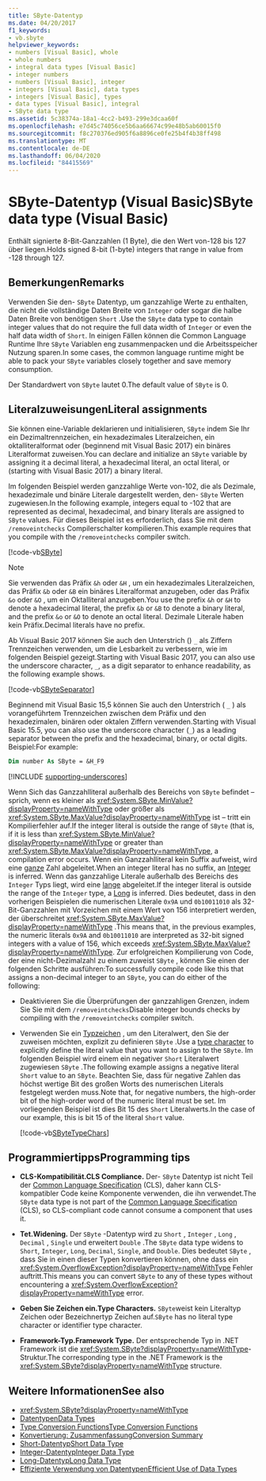 ```yaml
---
title: SByte-Datentyp
ms.date: 04/20/2017
f1_keywords:
- vb.sbyte
helpviewer_keywords:
- numbers [Visual Basic], whole
- whole numbers
- integral data types [Visual Basic]
- integer numbers
- numbers [Visual Basic], integer
- integers [Visual Basic], data types
- integers [Visual Basic], types
- data types [Visual Basic], integral
- SByte data type
ms.assetid: 5c38374a-18a1-4cc2-b493-299e3dcaa60f
ms.openlocfilehash: e7d45c74056ce5b6aa66674c99e48b5ab60015f0
ms.sourcegitcommit: f8c270376ed905f6a8896ce0fe25b4f4b38ff498
ms.translationtype: MT
ms.contentlocale: de-DE
ms.lasthandoff: 06/04/2020
ms.locfileid: "84415569"
---
```

# <a name="sbyte-data-type-visual-basic"></a><span data-ttu-id="f94ad-102">SByte-Datentyp (Visual Basic)</span><span class="sxs-lookup"><span data-stu-id="f94ad-102">SByte data type (Visual Basic)</span></span>

<span data-ttu-id="f94ad-103">Enthält signierte 8-Bit-Ganzzahlen (1 Byte), die den Wert von-128 bis 127 über liegen.</span><span class="sxs-lookup"><span data-stu-id="f94ad-103">Holds signed 8-bit (1-byte) integers that range in value from -128 through 127.</span></span>

## <a name="remarks"></a><span data-ttu-id="f94ad-104">Bemerkungen</span><span class="sxs-lookup"><span data-stu-id="f94ad-104">Remarks</span></span>

<span data-ttu-id="f94ad-105">Verwenden Sie den- `SByte` Datentyp, um ganzzahlige Werte zu enthalten, die nicht die vollständige Daten Breite von `Integer` oder sogar die halbe Daten Breite von benötigen `Short` .</span><span class="sxs-lookup"><span data-stu-id="f94ad-105">Use the `SByte` data type to contain integer values that do not require the full data width of `Integer` or even the half data width of `Short`.</span></span> <span data-ttu-id="f94ad-106">In einigen Fällen können die Common Language Runtime Ihre `SByte` Variablen eng zusammenpacken und die Arbeitsspeicher Nutzung sparen.</span><span class="sxs-lookup"><span data-stu-id="f94ad-106">In some cases, the common language runtime might be able to pack your `SByte` variables closely together and save memory consumption.</span></span>

<span data-ttu-id="f94ad-107">Der Standardwert von `SByte` lautet 0.</span><span class="sxs-lookup"><span data-stu-id="f94ad-107">The default value of `SByte` is 0.</span></span>

## <a name="literal-assignments"></a><span data-ttu-id="f94ad-108">Literalzuweisungen</span><span class="sxs-lookup"><span data-stu-id="f94ad-108">Literal assignments</span></span>

<span data-ttu-id="f94ad-109">Sie können eine-Variable deklarieren und initialisieren, `SByte` indem Sie Ihr ein Dezimaltrennzeichen, ein hexadezimales Literalzeichen, ein oktalliteralformat oder (beginnend mit Visual Basic 2017) ein binäres Literalformat zuweisen.</span><span class="sxs-lookup"><span data-stu-id="f94ad-109">You can declare and initialize an `SByte` variable by assigning it a decimal literal, a hexadecimal literal, an octal literal, or (starting with Visual Basic 2017) a binary literal.</span></span>

<span data-ttu-id="f94ad-110">Im folgenden Beispiel werden ganzzahlige Werte von-102, die als Dezimale, hexadezimale und binäre Literale dargestellt werden, den- `SByte` Werten zugewiesen.</span><span class="sxs-lookup"><span data-stu-id="f94ad-110">In the following example, integers equal to -102 that are represented as decimal, hexadecimal, and binary literals are assigned to `SByte` values.</span></span> <span data-ttu-id="f94ad-111">Für dieses Beispiel ist es erforderlich, dass Sie mit dem `/removeintchecks` Compilerschalter kompilieren.</span><span class="sxs-lookup"><span data-stu-id="f94ad-111">This example requires that you compile with the `/removeintchecks` compiler switch.</span></span>

[!code-vb[SByte](../../../../samples/snippets/visualbasic/language-reference/data-types/numeric-literals.vb#SByte)]

> [!NOTE]
> <span data-ttu-id="f94ad-112">Sie verwenden das Präfix `&h` oder `&H` , um ein hexadezimales Literalzeichen, das Präfix `&b` oder `&B` ein binäres Literalformat anzugeben, oder das Präfix `&o` oder `&O` , um ein Oktalliteral anzugeben.</span><span class="sxs-lookup"><span data-stu-id="f94ad-112">You use the prefix `&h` or `&H` to denote a hexadecimal literal, the prefix `&b` or `&B` to denote a binary literal, and the prefix `&o` or `&O` to denote an octal literal.</span></span> <span data-ttu-id="f94ad-113">Dezimale Literale haben kein Präfix.</span><span class="sxs-lookup"><span data-stu-id="f94ad-113">Decimal literals have no prefix.</span></span>

<span data-ttu-id="f94ad-114">Ab Visual Basic 2017 können Sie auch den Unterstrich () `_` als Ziffern Trennzeichen verwenden, um die Lesbarkeit zu verbessern, wie im folgenden Beispiel gezeigt.</span><span class="sxs-lookup"><span data-stu-id="f94ad-114">Starting with Visual Basic 2017, you can also use the underscore character, `_`, as a digit separator to enhance readability, as the following example shows.</span></span>

[!code-vb[SByteSeparator](../../../../samples/snippets/visualbasic/language-reference/data-types/numeric-literals.vb#SByteS)]

<span data-ttu-id="f94ad-115">Beginnend mit Visual Basic 15,5 können Sie auch den Unterstrich ( `_` ) als vorangeführtem Trennzeichen zwischen dem Präfix und den hexadezimalen, binären oder oktalen Ziffern verwenden.</span><span class="sxs-lookup"><span data-stu-id="f94ad-115">Starting with Visual Basic 15.5, you can also use the underscore character (`_`) as a leading separator between the prefix and the hexadecimal, binary, or octal digits.</span></span> <span data-ttu-id="f94ad-116">Beispiel:</span><span class="sxs-lookup"><span data-stu-id="f94ad-116">For example:</span></span>

```vb
Dim number As SByte = &H_F9
```

[!INCLUDE [supporting-underscores](../../../../includes/vb-separator-langversion.md)]

<span data-ttu-id="f94ad-117">Wenn Sich das Ganzzahlliteral außerhalb des Bereichs von `SByte` befindet – sprich, wenn es kleiner als <xref:System.SByte.MinValue?displayProperty=nameWithType> oder größer als <xref:System.SByte.MaxValue?displayProperty=nameWithType> ist – tritt ein Kompilierfehler auf.</span><span class="sxs-lookup"><span data-stu-id="f94ad-117">If the integer literal is outside the range of `SByte` (that is, if it is less than <xref:System.SByte.MinValue?displayProperty=nameWithType> or greater than <xref:System.SByte.MaxValue?displayProperty=nameWithType>, a compilation error occurs.</span></span> <span data-ttu-id="f94ad-118">Wenn ein Ganzzahlliteral kein Suffix aufweist, wird eine [ganze](integer-data-type.md) Zahl abgeleitet.</span><span class="sxs-lookup"><span data-stu-id="f94ad-118">When an integer literal has no suffix, an [Integer](integer-data-type.md) is inferred.</span></span> <span data-ttu-id="f94ad-119">Wenn das ganzzahlige Literale außerhalb des Bereichs des `Integer` Typs liegt, wird eine [lange](long-data-type.md) abgeleitet.</span><span class="sxs-lookup"><span data-stu-id="f94ad-119">If the integer literal is outside the range of the `Integer` type, a [Long](long-data-type.md) is inferred.</span></span> <span data-ttu-id="f94ad-120">Dies bedeutet, dass in den vorherigen Beispielen die numerischen Literale `0x9A` und `0b10011010` als 32-Bit-Ganzzahlen mit Vorzeichen mit einem Wert von 156 interpretiert werden, der überschreitet <xref:System.SByte.MaxValue?displayProperty=nameWithType> .</span><span class="sxs-lookup"><span data-stu-id="f94ad-120">This means that, in the previous examples, the numeric literals `0x9A` and `0b10011010` are interpreted as 32-bit signed integers with a value of 156, which exceeds <xref:System.SByte.MaxValue?displayProperty=nameWithType>.</span></span> <span data-ttu-id="f94ad-121">Zur erfolgreichen Kompilierung von Code, der eine nicht-Dezimalzahl zu einem zuweist `SByte` , können Sie einen der folgenden Schritte ausführen:</span><span class="sxs-lookup"><span data-stu-id="f94ad-121">To successfully compile code like this that assigns a non-decimal integer to an `SByte`, you can do either of the following:</span></span>

- <span data-ttu-id="f94ad-122">Deaktivieren Sie die Überprüfungen der ganzzahligen Grenzen, indem Sie Sie mit dem `/removeintchecks`</span><span class="sxs-lookup"><span data-stu-id="f94ad-122">Disable integer bounds checks by compiling with the `/removeintchecks` compiler switch.</span></span>

- <span data-ttu-id="f94ad-123">Verwenden Sie ein [Typzeichen](../../programming-guide/language-features/data-types/type-characters.md) , um den Literalwert, den Sie der zuweisen möchten, explizit zu definieren `SByte` .</span><span class="sxs-lookup"><span data-stu-id="f94ad-123">Use a [type character](../../programming-guide/language-features/data-types/type-characters.md) to explicitly define the literal value that you want to assign to the `SByte`.</span></span> <span data-ttu-id="f94ad-124">Im folgenden Beispiel wird einem ein negativer `Short` Literalwert zugewiesen `SByte` .</span><span class="sxs-lookup"><span data-stu-id="f94ad-124">The following example assigns a negative literal `Short` value to an `SByte`.</span></span> <span data-ttu-id="f94ad-125">Beachten Sie, dass für negative Zahlen das höchst wertige Bit des großen Worts des numerischen Literals festgelegt werden muss.</span><span class="sxs-lookup"><span data-stu-id="f94ad-125">Note that, for negative numbers, the high-order bit of the high-order word of the numeric literal must be set.</span></span> <span data-ttu-id="f94ad-126">Im vorliegenden Beispiel ist dies Bit 15 des `Short` Literalwerts.</span><span class="sxs-lookup"><span data-stu-id="f94ad-126">In the case of our example, this is bit 15 of the literal `Short` value.</span></span>

   [!code-vb[SByteTypeChars](../../../../samples/snippets/visualbasic/language-reference/data-types/sbyte-assignment.vb#1)]

## <a name="programming-tips"></a><span data-ttu-id="f94ad-127">Programmiertipps</span><span class="sxs-lookup"><span data-stu-id="f94ad-127">Programming tips</span></span>

- <span data-ttu-id="f94ad-128">**CLS-Kompatibilität.**</span><span class="sxs-lookup"><span data-stu-id="f94ad-128">**CLS Compliance.**</span></span> <span data-ttu-id="f94ad-129">Der- `SByte` Datentyp ist nicht Teil der [Common Language Specification](https://www.ecma-international.org/publications/standards/Ecma-335.htm) (CLS), daher kann CLS-kompatibler Code keine Komponente verwenden, die ihn verwendet.</span><span class="sxs-lookup"><span data-stu-id="f94ad-129">The `SByte` data type is not part of the [Common Language Specification](https://www.ecma-international.org/publications/standards/Ecma-335.htm) (CLS), so CLS-compliant code cannot consume a component that uses it.</span></span>

- <span data-ttu-id="f94ad-130">**Tet.**</span><span class="sxs-lookup"><span data-stu-id="f94ad-130">**Widening.**</span></span> <span data-ttu-id="f94ad-131">Der `SByte` -Datentyp wird zu `Short` , `Integer` , `Long` , `Decimal` , `Single` und erweitert `Double` .</span><span class="sxs-lookup"><span data-stu-id="f94ad-131">The `SByte` data type widens to `Short`, `Integer`, `Long`, `Decimal`, `Single`, and `Double`.</span></span> <span data-ttu-id="f94ad-132">Dies bedeutet `SByte` , dass Sie in einen dieser Typen konvertieren können, ohne dass ein <xref:System.OverflowException?displayProperty=nameWithType> Fehler auftritt.</span><span class="sxs-lookup"><span data-stu-id="f94ad-132">This means you can convert `SByte` to any of these types without encountering a <xref:System.OverflowException?displayProperty=nameWithType> error.</span></span>

- <span data-ttu-id="f94ad-133">**Geben Sie Zeichen ein.**</span><span class="sxs-lookup"><span data-stu-id="f94ad-133">**Type Characters.**</span></span> <span data-ttu-id="f94ad-134">`SByte`weist kein Literaltyp Zeichen oder Bezeichnertyp Zeichen auf.</span><span class="sxs-lookup"><span data-stu-id="f94ad-134">`SByte` has no literal type character or identifier type character.</span></span>

- <span data-ttu-id="f94ad-135">**Framework-Typ.**</span><span class="sxs-lookup"><span data-stu-id="f94ad-135">**Framework Type.**</span></span> <span data-ttu-id="f94ad-136">Der entsprechende Typ in .NET Framework ist die <xref:System.SByte?displayProperty=nameWithType>-Struktur.</span><span class="sxs-lookup"><span data-stu-id="f94ad-136">The corresponding type in the .NET Framework is the <xref:System.SByte?displayProperty=nameWithType> structure.</span></span>

## <a name="see-also"></a><span data-ttu-id="f94ad-137">Weitere Informationen</span><span class="sxs-lookup"><span data-stu-id="f94ad-137">See also</span></span>

- <xref:System.SByte?displayProperty=nameWithType>
- [<span data-ttu-id="f94ad-138">Datentypen</span><span class="sxs-lookup"><span data-stu-id="f94ad-138">Data Types</span></span>](index.md)
- [<span data-ttu-id="f94ad-139">Type Conversion Functions</span><span class="sxs-lookup"><span data-stu-id="f94ad-139">Type Conversion Functions</span></span>](../functions/type-conversion-functions.md)
- [<span data-ttu-id="f94ad-140">Konvertierung: Zusammenfassung</span><span class="sxs-lookup"><span data-stu-id="f94ad-140">Conversion Summary</span></span>](../keywords/conversion-summary.md)
- [<span data-ttu-id="f94ad-141">Short-Datentyp</span><span class="sxs-lookup"><span data-stu-id="f94ad-141">Short Data Type</span></span>](short-data-type.md)
- [<span data-ttu-id="f94ad-142">Integer-Datentyp</span><span class="sxs-lookup"><span data-stu-id="f94ad-142">Integer Data Type</span></span>](integer-data-type.md)
- [<span data-ttu-id="f94ad-143">Long-Datentyp</span><span class="sxs-lookup"><span data-stu-id="f94ad-143">Long Data Type</span></span>](long-data-type.md)
- [<span data-ttu-id="f94ad-144">Effiziente Verwendung von Datentypen</span><span class="sxs-lookup"><span data-stu-id="f94ad-144">Efficient Use of Data Types</span></span>](../../programming-guide/language-features/data-types/efficient-use-of-data-types.md)

